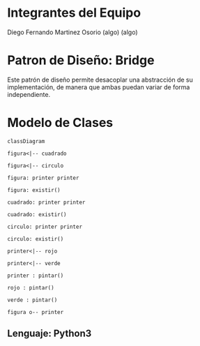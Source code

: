 # Integrantes del Equipo
Diego Fernando Martinez Osorio
(algo)
(algo)

# Patron de Diseño: Bridge
Este patrón de diseño permite desacoplar una abstracción de su implementación, de manera que ambas puedan variar de forma independiente.

# Modelo de Clases
```mermaid
classDiagram

figura<|-- cuadrado

figura<|-- circulo

figura: printer printer

figura: existir()

cuadrado: printer printer

cuadrado: existir()

circulo: printer printer

circulo: existir()

printer<|-- rojo

printer<|-- verde

printer : pintar()

rojo : pintar()

verde : pintar()

figura o-- printer 
```
## Lenguaje: Python3



